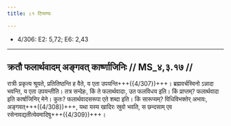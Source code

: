 ```yaml
---
title: ८१ टिप्पण्यः

---
```

- 4/306: E2: 5,72; E6: 2,43

____________________________________________


## क्रतौ फलार्थवादम् अङ्गवत् कार्ष्णाजिनिः // MS_४,३.१७ //

रात्रीः प्रकृत्य श्रूयते, प्रतितिष्ठन्ति ह वैते, य एता उपयन्ति+++({4/307})+++। ब्रह्मवर्चस्विनो ऽन्नादा भवन्ति, य एता उपयन्तीति। तत्र सन्देहः, किं ते फलार्थवादाः, उत फलविधय इति। किं प्राप्तम्? फलार्थवादा इति कार्षाजिनिर् मेने। कुतः? फलार्थवादसरूपा एते शब्दा इति। किं सारूप्यम्? विधिविभक्तेर् अभावः, अङ्गवत्+++({4/308})+++, यथा यस्य खादिरः स्रुवो भवति, स छन्दसाम् एव रसेनावद्यतीत्येवमादिषु+++({4/309})+++।